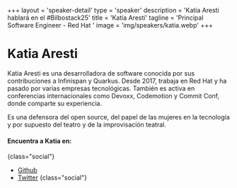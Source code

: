 +++
layout = 'speaker-detail'
type = 'speaker'
description = 'Katia Aresti hablará en el #Bilbostack25'
title = 'Katia Aresti'
tagline = 'Principal Software Engineer - Red Hat '
image = 'img/speakers/katia.webp'
+++

# Katia Aresti

Katia Aresti es una desarrolladora de software conocida por sus contribuciones a Infinispan y Quarkus. Desde 2017, trabaja en Red Hat y ha pasado por varias empresas tecnológicas. También es activa en conferencias internacionales como Devoxx, Codemotion y Commit Conf, donde comparte su experiencia.  

Es una defensora del open source, del papel de las mujeres en la tecnología y por supuesto del teatro y de la improvisación teatral.

#### Encuentra a Katia en:

{class="social"}

- [Github](https://github.com/karesti)
- [Twitter](https://x.com/karesti)
  {class="social"}
